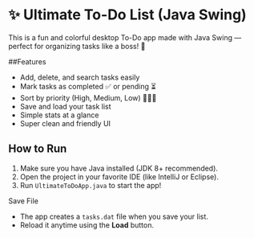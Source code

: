 # ✨ Ultimate To-Do List (Java Swing)

This is a fun and colorful desktop To-Do app made with Java Swing — perfect for organizing tasks like a boss! 🎯

##Features
- Add, delete, and search tasks easily
- Mark tasks as completed ✅ or pending ⏳
- Sort by priority (High, Medium, Low) 🔺🔸🔽
- Save and load your task list 
- Simple stats at a glance 
- Super clean and friendly UI 

## How to Run
1. Make sure you have Java installed (JDK 8+ recommended).
2. Open the project in your favorite IDE (like IntelliJ or Eclipse).
3. Run `UltimateToDoApp.java` to start the app!

Save File
- The app creates a `tasks.dat` file when you save your list.
- Reload it anytime using the **Load** button.
